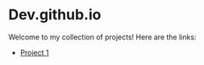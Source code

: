 # Dev.github.io

Welcome to my collection of projects! Here are the links:

- [Project 1](https://github.com/GojiyaDev/To_Do_List/README.md)
